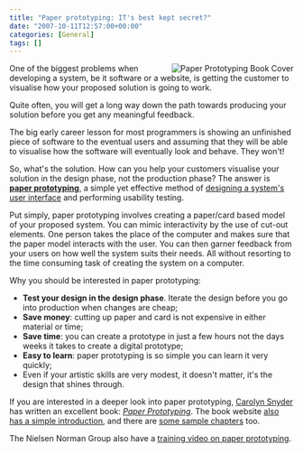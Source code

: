 ```yaml
---
title: "Paper prototyping: IT's best kept secret?"
date: "2007-10-11T12:57:00+00:00"
categories: [General]
tags: []
---
```


<img src="/image/uploads/2007/10/paper-prototyping.jpg" alt="Paper Prototyping Book Cover" style="border-left: 4px solid white" align="right" />

One of the biggest problems when developing a system, be it software or a website, is getting the customer to visualise how your proposed solution is going to work.

Quite often, you will get a long way down the path towards producing your solution before you get any meaningful feedback.

The big early career lesson for most programmers is showing an unfinished piece of software to the eventual users and assuming that they will be able to visualise how the software will eventually look and behave. They won't!

So, what's the solution. How can you help your customers visualise your solution in the design phase, not the production phase? The answer is <strong><a href="http://en.wikipedia.org/wiki/Paper_prototyping">paper prototyping</a></strong>, a simple yet effective method of <a href="http://www.nngroup.com/reports/prototyping/video_stills.html">designing a system's user interface</a> and performing usability testing.

Put simply, paper prototyping involves creating a paper/card based model of your proposed system. You can mimic interactivity by the use of cut-out elements. One person takes the place of the computer and makes sure that the paper model interacts with the user. You can then garner feedback from your users on how well the system suits their needs. All without resorting to the time consuming task of creating the system on a computer.

Why you should be interested in paper prototyping:
<ul>
	<li><strong>Test your design in the design phase</strong>. Iterate the design before you go into production when changes are cheap;</li>
	<li><strong>Save money</strong>: cutting up paper and card is not expensive in either material or time;</li>
	<li><strong>Save time</strong>: you can create a prototype in just a few hours not the days weeks it takes to create a digital prototype;</li>
	<li><strong>Easy to learn</strong>: paper prototyping is so simple you can learn it very quickly;</li>
	<li>Even if your artistic skills are very modest, it doesn't matter, it's the design that shines through.</li>
</ul>
If you are interested in a deeper look into paper prototyping, <a href="http://www.snyderconsulting.net/">Carolyn Snyder</a> has written an excellent book: <em><a href="http://www.amazon.com/exec/obidos/tg/detail/-/1558608702/qid=1092056309">Paper Prototyping</a></em>. The book website <a href="http://www.paperprototyping.com/what.html">also has a simple introduction</a>, and there are <a href="http://www.paperprototyping.com/download.html">some sample chapters</a> too.

The Nielsen Norman Group also have a <a href="http://www.nngroup.com/reports/prototyping/">training video on paper prototyping</a>.
